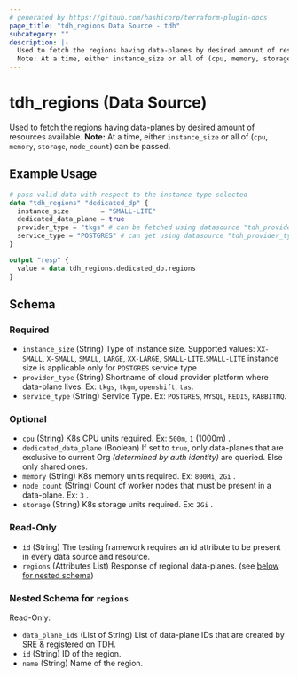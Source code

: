 ```yaml
---
# generated by https://github.com/hashicorp/terraform-plugin-docs
page_title: "tdh_regions Data Source - tdh"
subcategory: ""
description: |-
  Used to fetch the regions having data-planes by desired amount of resources available.
  Note: At a time, either instance_size or all of (cpu, memory, storage, node_count) can be passed.
---
```


# tdh_regions (Data Source)

Used to fetch the regions having data-planes by desired amount of resources available.
**Note:** At a time, either `instance_size` or all of (`cpu`, `memory`, `storage`, `node_count`) can be passed.

## Example Usage

```terraform
# pass valid data with respect to the instance type selected
data "tdh_regions" "dedicated_dp" {
  instance_size        = "SMALL-LITE"
  dedicated_data_plane = true
  provider_type = "tkgs" # can be fetched using datasource "tdh_provider_types"
  service_type = "POSTGRES" # can get using datasource "tdh_provider_types"
}

output "resp" {
  value = data.tdh_regions.dedicated_dp.regions
}
```

<!-- schema generated by tfplugindocs -->
## Schema

### Required

- `instance_size` (String) Type of instance size. Supported values: `XX-SMALL`, `X-SMALL`, `SMALL`, `LARGE`, `XX-LARGE`, `SMALL-LITE`.`SMALL-LITE` instance size is applicable only for `POSTGRES` service type
- `provider_type` (String) Shortname of cloud provider platform where data-plane lives. Ex: `tkgs`, `tkgm`, `openshift`, `tas`.
- `service_type` (String) Service Type. Ex: `POSTGRES`, `MYSQL`, `REDIS`, `RABBITMQ`.

### Optional

- `cpu` (String) K8s CPU units required. Ex: `500m`, `1` (1000m) .
- `dedicated_data_plane` (Boolean) If set to `true`, only data-planes that are exclusive to current Org *(determined by auth identity)* are queried. Else only shared ones.
- `memory` (String) K8s memory units required. Ex: `800Mi`, `2Gi` .
- `node_count` (String) Count of worker nodes that must be present in a data-plane. Ex: `3` .
- `storage` (String) K8s storage units required. Ex: `2Gi` .

### Read-Only

- `id` (String) The testing framework requires an id attribute to be present in every data source and resource.
- `regions` (Attributes List) Response of regional data-planes. (see [below for nested schema](#nestedatt--regions))

<a id="nestedatt--regions"></a>
### Nested Schema for `regions`

Read-Only:

- `data_plane_ids` (List of String) List of data-plane IDs that are created by SRE & registered on TDH.
- `id` (String) ID of the region.
- `name` (String) Name of the region.


